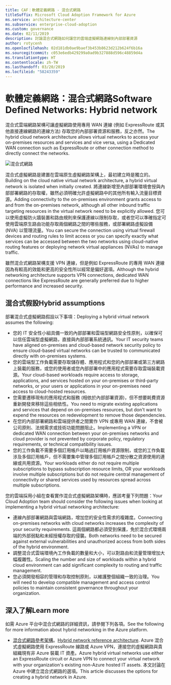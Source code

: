 ```yaml
---
title: CAF：軟體定義網路 - 混合式網路
titleSuffix: Microsoft Cloud Adoption Framework for Azure
ms.service: architecture-center
ms.subservice: enterprise-cloud-adoption
ms.custom: governance
ms.date: 02/11/2019
description: 討論混合式網路如何讓您的雲端虛擬網路連線到內部部署資源
author: rotycenh
ms.openlocfilehash: 02d181db0ae9baef3b453b8623d212b624f6b16a
ms.sourcegitcommit: c053e6edb429299a0ad9b327888d596c48859d4a
ms.translationtype: HT
ms.contentlocale: zh-TW
ms.lasthandoff: 03/20/2019
ms.locfileid: "58243359"
---
```

# <a name="software-defined-networks-hybrid-network"></a><span data-ttu-id="23fe6-103">軟體定義網路：混合式網路</span><span class="sxs-lookup"><span data-stu-id="23fe6-103">Software Defined Networks: Hybrid network</span></span>

<span data-ttu-id="23fe6-104">混合式雲端網路架構可讓虛擬網路使用專用 WAN 連線 (例如 ExpressRoute 或其他直接連線網路的連線方法) 存取您的內部部署資源和服務，反之亦然。</span><span class="sxs-lookup"><span data-stu-id="23fe6-104">The hybrid cloud network architecture allows virtual networks to access your on-premises resources and services and vice versa, using a Dedicated WAN connection such as ExpressRoute or other connection method to directly connect the networks.</span></span>

![混合式網路](../../../reference-architectures/hybrid-networking/images/expressroute.png)

<span data-ttu-id="23fe6-106">混合式虛擬網路是建置在雲端原生虛擬網路架構上，最初建立時是獨立的。</span><span class="sxs-lookup"><span data-stu-id="23fe6-106">Building on the cloud native virtual network architecture, a hybrid virtual network is isolated when initially created.</span></span> <span data-ttu-id="23fe6-107">將連線新增至內部部署環境會授與內部部署網路的存取權，雖然必須明確允許虛擬網路中的其他所有輸入流量目標資源。</span><span class="sxs-lookup"><span data-stu-id="23fe6-107">Adding connectivity to the on-premises environment grants access to and from the on-premises network, although all other inbound traffic targeting resources in the virtual network need to be explicitly allowed.</span></span> <span data-ttu-id="23fe6-108">您可以使用虛擬防火牆裝置和路由規則來保護連線以限制存取，或者您可以準確指定可使用雲端原生路由功能存取兩個網路之間的哪些服務，或部署網路虛擬設備 (NVA) 以管理流量。</span><span class="sxs-lookup"><span data-stu-id="23fe6-108">You can secure the connection using virtual firewall devices and routing rules to limit access or you can specify exactly what services can be accessed between the two networks using cloud-native routing features or deploying network virtual appliances (NVAs) to manage traffic.</span></span>

<span data-ttu-id="23fe6-109">雖然混合式網路架構支援 VPN 連線，但是例如 ExpressRoute 的專用 WAN 連線因為有較高的效能和更高的安全性所以經常是偏好選項。</span><span class="sxs-lookup"><span data-stu-id="23fe6-109">Although the hybrid networking architecture supports VPN connections, dedicated WAN connections like ExpressRoute are generally preferred due to higher performance and increased security.</span></span>

## <a name="hybrid-assumptions"></a><span data-ttu-id="23fe6-110">混合式假設</span><span class="sxs-lookup"><span data-stu-id="23fe6-110">Hybrid assumptions</span></span>

<span data-ttu-id="23fe6-111">部署混合式虛擬網路假設以下事項：</span><span class="sxs-lookup"><span data-stu-id="23fe6-111">Deploying a hybrid virtual network assumes the following:</span></span>

- <span data-ttu-id="23fe6-112">您的 IT 安全性小組具備一致的內部部署和雲端型網路安全性原則，以確保可以信任雲端型虛擬網路，直接與內部部署系統通訊。</span><span class="sxs-lookup"><span data-stu-id="23fe6-112">Your IT security teams have aligned on-premises and cloud-based network security policy to ensure cloud-based virtual networks can be trusted to communicated directly with on-premises systems.</span></span>
- <span data-ttu-id="23fe6-113">您的雲端型工作負載需要存取儲存體、應用程式和您的內部部署或第三方網路上裝載的服務，或您的使用者或您內部部署中的應用程式需要存取雲端裝載資源。</span><span class="sxs-lookup"><span data-stu-id="23fe6-113">Your cloud-based workloads require access to storage, applications, and services hosted on your on-premises or third-party networks, or your users or applications in your on-premises need access to cloud-hosted resources.</span></span>
- <span data-ttu-id="23fe6-114">您需要遷移現有的應用程式和服務 (相依於內部部署資源)，但不想要耗費資源重新開發來移除這些相依性。</span><span class="sxs-lookup"><span data-stu-id="23fe6-114">You need to migrate existing applications and services that depend on on-premises resources, but don't want to expend the resources on redevelopment to remove those dependencies.</span></span>
- <span data-ttu-id="23fe6-115">在您的內部部署網路和雲端提供者之間實作 VPN 或專用 WAN 連線，不會被公司原則、法規需求或技術功能問題阻止。</span><span class="sxs-lookup"><span data-stu-id="23fe6-115">Implementing a VPN or dedicated WAN connection between your on-premises networks and cloud provider is not prevented by corporate policy, regulatory requirements, or technical compatibility issues.</span></span>
- <span data-ttu-id="23fe6-116">您的工作負載不需要多個訂用帳戶以略過訂用帳戶資源限制，或您的工作負載涉及多個訂用帳戶，但不需要集中管理多個訂用帳戶之間分散之資源使用的連線或共用資源。</span><span class="sxs-lookup"><span data-stu-id="23fe6-116">Your workloads either do not require multiple subscriptions to bypass subscription resource limits, OR your workloads involve multiple subscriptions but do not require central management of connectivity or shared services used by resources spread across multiple subscriptions.</span></span>

<span data-ttu-id="23fe6-117">您的雲端採用小組在查看實作混合式虛擬網路架構時，應該考量下列問題：</span><span class="sxs-lookup"><span data-stu-id="23fe6-117">Your Cloud Adoption team should consider the following issues when looking at implementing a hybrid virtual networking architecture:</span></span>

- <span data-ttu-id="23fe6-118">連線內部部署網路與雲端網路，增加您的安全性需求的複雜度。</span><span class="sxs-lookup"><span data-stu-id="23fe6-118">Connecting on-premises networks with cloud networks increases the complexity of your security requirements.</span></span> <span data-ttu-id="23fe6-119">這兩個網路都必須受到保護，免於混合式環境兩端的外部弱點和未經授權存取的侵襲。</span><span class="sxs-lookup"><span data-stu-id="23fe6-119">Both networks need to be secured against external vulnerabilities and unauthorized access from both sides of the hybrid environment.</span></span>
- <span data-ttu-id="23fe6-120">調整混合式雲端環境內工作負載的數量和大小，可以對路由和流量管理增加大幅複雜性。</span><span class="sxs-lookup"><span data-stu-id="23fe6-120">Scaling the number and size of workloads within a hybrid cloud environment can add significant complexity to routing and traffic management.</span></span>
- <span data-ttu-id="23fe6-121">您必須開發相容的管理和存取控制原則，以維護整個組織一致的治理。</span><span class="sxs-lookup"><span data-stu-id="23fe6-121">You will need to develop compatible management and access control policies to maintain consistent governance throughout your organization.</span></span>

## <a name="learn-more"></a><span data-ttu-id="23fe6-122">深入了解</span><span class="sxs-lookup"><span data-stu-id="23fe6-122">Learn more</span></span>

<span data-ttu-id="23fe6-123">如需 Azure 平台中混合式網路的詳細資訊，請參閱下列各項。</span><span class="sxs-lookup"><span data-stu-id="23fe6-123">See the following for more information about hybrid networking in the Azure platform.</span></span>

- <span data-ttu-id="23fe6-124">[混合式網路參考架構](../../../reference-architectures/hybrid-networking/expressroute.md)。</span><span class="sxs-lookup"><span data-stu-id="23fe6-124">[Hybrid network reference architecture](../../../reference-architectures/hybrid-networking/expressroute.md).</span></span> <span data-ttu-id="23fe6-125">Azure 混合式虛擬網路使用 ExpressRoute 線路或 Azure VPN，連接您的虛擬網路與貴組織現有非 Azure 裝載 IT 資產。</span><span class="sxs-lookup"><span data-stu-id="23fe6-125">Azure hybrid virtual networks use either an ExpressRoute circuit or Azure VPN to connect your virtual network with your organization's existing non-Azure hosted IT assets.</span></span> <span data-ttu-id="23fe6-126">本文討論在 Azure 中建立混合式網路的選項。</span><span class="sxs-lookup"><span data-stu-id="23fe6-126">This article discusses the options for creating a hybrid network in Azure.</span></span>
